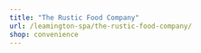 ```yaml
---
title: "The Rustic Food Company"
url: /leamington-spa/the-rustic-food-company/
shop: convenience
---
```

